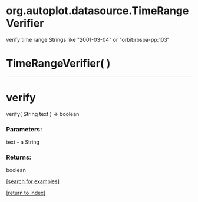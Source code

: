 # org.autoplot.datasource.TimeRangeVerifier

verify time range Strings like "2001-03-04" or "orbit:rbspa-pp:103"

# TimeRangeVerifier( )


***
<a name="verify"></a>
# verify
verify( String text ) &rarr; boolean



### Parameters:
text - a String

### Returns:
boolean


<a href="https://github.com/autoplot/dev/search?q=verify&unscoped_q=verify">[search for examples]</a>

<a href="https://github.com/autoplot/documentation/blob/master/javadoc/index-all.md">[return to index]</a>

